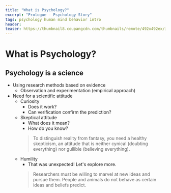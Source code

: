 ```yaml
---
title: "What is Psychology?"
excerpt: "Prologue - Psychology Story"
tags: psychology human mind behavior intro
header:
teaser: https://thumbnail8.coupangcdn.com/thumbnails/remote/492x492ex/image/retail-product-api/A00077021/100209435/111776127/main/9791162263631_L.jpg
---
```

# What is Psychology?

## Psychology is a science
- Using research methods based on evidence
    - Observation and experimentation (empirical approach)
- Need for a scientific attitude
    - Curiosity
        - Does it work?
        - Can verification confirm the prediction?
    - Skeptical attitude
        - What does it mean?
        - How do you know? 
        > To distinguish reality from fantasy, you need a healthy skepticism, an attitude that is neither cynical (doubting everything) nor gullible (believing everything).
    - Humility
        - That was unexpected! Let's explore more.
        > Researchers must be willing to marvel at new ideas and pursue them. People and animals do not behave as certain ideas and beliefs predict.

